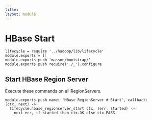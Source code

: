 ```yaml
---
title: 
layout: module
---
```


# HBase Start

    lifecycle = require '../hadoop/lib/lifecycle'
    module.exports = []
    module.exports.push 'masson/bootstrap/'
    module.exports.push require('./_').configure

## Start HBase Region Server

Execute these commands on all RegionServers.

    module.exports.push name: 'HBase RegionServer # Start', callback: (ctx, next) ->
      lifecycle.hbase_regionserver_start ctx, (err, started) ->
        next err, if started then ctx.OK else ctx.PASS

